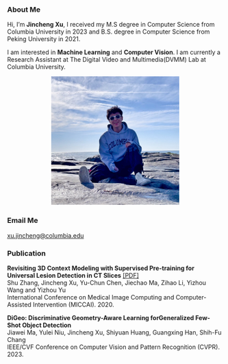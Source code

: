 ### About Me

Hi, I’m **Jincheng Xu**, I received my M.S degree in Computer Science from Columbia University in 2023 and B.S. degree in Computer Science from Peking University in 2021.  
  
I am interested in **Machine Learning** and **Computer Vision**. I am currently a Research Assistant at The Digital Video and Multimedia(DVMM) Lab at Columbia University.
  
<div  align="center">
<img src="photo.png" width = "300" height = "300" />
</div>  
  
### Email Me

xu.jincheng@columbia.edu
  
### Publication

**Revisiting 3D Context Modeling with Supervised Pre-training for Universal Lesion Detection in CT Slices** [[PDF]](https://arxiv.org/pdf/2012.08770.pdf)  
Shu Zhang, Jincheng Xu, Yu-Chun Chen, Jiechao Ma, Zihao Li, Yizhou Wang and Yizhou Yu  
International Conference on Medical Image Computing and Computer-Assisted Intervention (MICCAI). 2020.

**DiGeo: Discriminative Geometry-Aware Learning forGeneralized Few-Shot Object Detection**  
Jiawei Ma, Yulei Niu, Jincheng Xu, Shiyuan Huang, Guangxing Han, Shih-Fu Chang  
IEEE/CVF Conference on Computer Vision and Pattern Recognition (CVPR). 2023.
